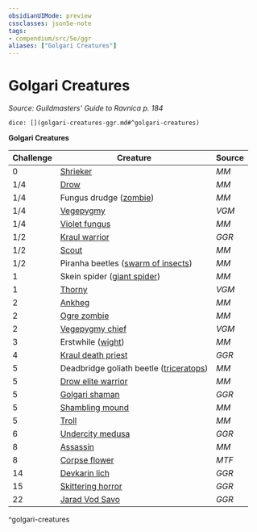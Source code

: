 ```yaml
---
obsidianUIMode: preview
cssclasses: json5e-note
tags:
- compendium/src/5e/ggr
aliases: ["Golgari Creatures"]
---
```

# Golgari Creatures
*Source: Guildmasters' Guide to Ravnica p. 184* 

`dice: [](golgari-creatures-ggr.md#^golgari-creatures)`

**Golgari Creatures**

| Challenge | Creature | Source |
|-----------|----------|--------|
| 0 | [Shrieker](compendium/bestiary/plant/shrieker.md) | *MM* |
| 1/4 | [Drow](compendium/bestiary/humanoid/drow.md) | *MM* |
| 1/4 | Fungus drudge ([zombie](compendium/bestiary/undead/zombie.md)) | *MM* |
| 1/4 | [Vegepygmy](compendium/bestiary/plant/vegepygmy-mpmm.md) | *VGM* |
| 1/4 | [Violet fungus](compendium/bestiary/plant/violet-fungus.md) | *MM* |
| 1/2 | [Kraul warrior](compendium/bestiary/humanoid/kraul-warrior-ggr.md) | *GGR* |
| 1/2 | [Scout](compendium/bestiary/humanoid/scout.md) | *MM* |
| 1/2 | Piranha beetles ([swarm of insects](compendium/bestiary/beast/swarm-of-insects.md)) | *MM* |
| 1 | Skein spider ([giant spider](compendium/bestiary/beast/giant-spider.md)) | *MM* |
| 1 | [Thorny](compendium/bestiary/plant/thorny-vegepygmy-mpmm.md) | *VGM* |
| 2 | [Ankheg](compendium/bestiary/monstrosity/ankheg.md) | *MM* |
| 2 | [Ogre zombie](compendium/bestiary/undead/ogre-zombie.md) | *MM* |
| 2 | [Vegepygmy chief](compendium/bestiary/plant/vegepygmy-chief-mpmm.md) | *VGM* |
| 3 | Erstwhile ([wight](compendium/bestiary/undead/wight.md)) | *MM* |
| 4 | [Kraul death priest](compendium/bestiary/humanoid/kraul-death-priest-ggr.md) | *GGR* |
| 5 | Deadbridge goliath beetle ([triceratops](compendium/bestiary/beast/triceratops.md)) | *MM* |
| 5 | [Drow elite warrior](compendium/bestiary/humanoid/drow-elite-warrior.md) | *MM* |
| 5 | [Golgari shaman](compendium/bestiary/humanoid/golgari-shaman-ggr.md) | *GGR* |
| 5 | [Shambling mound](compendium/bestiary/plant/shambling-mound.md) | *MM* |
| 5 | [Troll](compendium/bestiary/giant/troll.md) | *MM* |
| 6 | [Undercity medusa](compendium/bestiary/monstrosity/undercity-medusa-ggr.md) | *GGR* |
| 8 | [Assassin](compendium/bestiary/humanoid/assassin.md) | *MM* |
| 8 | [Corpse flower](compendium/bestiary/plant/corpse-flower-mpmm.md) | *MTF* |
| 14 | [Devkarin lich](compendium/bestiary/undead/devkarin-lich-ggr.md) | *GGR* |
| 15 | [Skittering horror](compendium/bestiary/aberration/skittering-horror-ggr.md) | *GGR* |
| 22 | [Jarad Vod Savo](compendium/bestiary/npc/jarad-vod-savo-ggr.md) | *GGR* |
^golgari-creatures